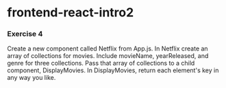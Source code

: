 # frontend-react-intro2

### Exercise 4
Create a new component called Netflix from App.js. In Netflix create an array of collections for movies. Include movieName, yearReleased, and genre for three collections. Pass that array of collections to a child component, DisplayMovies. In DisplayMovies, return each element's key in any way you like.
